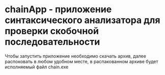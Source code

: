 # chainApp - приложение синтаксического анализатора для проверки скобочной последовательности 
Чтобы запустить приложение необходимо скачать архив, далее распоковать в любом удобном месте, в распакованном архиве будет исполняемый файл chain.exe
